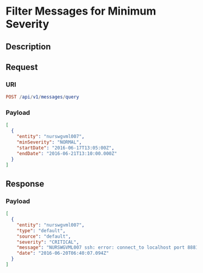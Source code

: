 # Filter Messages for Minimum Severity

## Description

## Request

### URI

```elm
POST /api/v1/messages/query
```

### Payload

```json
[
  {
    "entity": "nurswgvml007",
    "minSeverity": "NORMAL",
    "startDate": "2016-06-17T13:05:00Z",
    "endDate": "2016-06-21T13:10:00.000Z"
  }
]
```

## Response

### Payload

```json
[
  {
    "entity": "nurswgvml007",
    "type": "default",
    "source": "default",
    "severity": "CRITICAL",
    "message": "NURSWGVML007 ssh: error: connect_to localhost port 8881: failed.",
    "date": "2016-06-20T06:40:07.094Z"
  }
]
```
